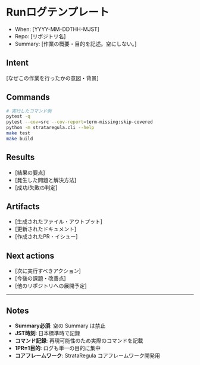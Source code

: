 # Runログテンプレート

- When: [YYYY-MM-DDTHH-MJST]
- Repo: [リポジトリ名]
- Summary: [作業の概要・目的を記述。空にしない。]

## Intent
[なぜこの作業を行ったかの意図・背景]

## Commands
```bash
# 実行したコマンド例
pytest -q
pytest --cov=src --cov-report=term-missing:skip-covered
python -m strataregula.cli --help
make test
make build
```

## Results
- [結果の要点]
- [発生した問題と解決方法]
- [成功/失敗の判定]

## Artifacts
- [生成されたファイル・アウトプット]
- [更新されたドキュメント]
- [作成されたPR・イシュー]

## Next actions
- [次に実行すべきアクション]
- [今後の課題・改善点]
- [他のリポジトリへの展開予定]

---

## Notes
- **Summary必須**: 空の Summary は禁止
- **JST時刻**: 日本標準時で記録
- **コマンド記録**: 再現可能性のため実際のコマンドを記載
- **1PR=1目的**: ログも単一の目的に集中
- **コアフレームワーク**: StrataRegula コアフレームワーク開発用